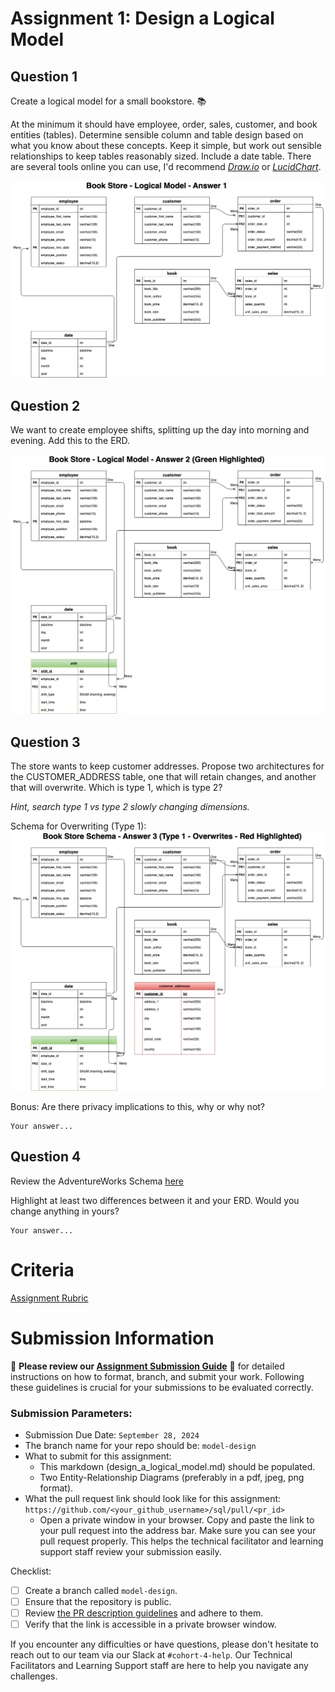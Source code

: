 # Assignment 1: Design a Logical Model

## Question 1

Create a logical model for a small bookstore. 📚

At the minimum it should have employee, order, sales, customer, and book entities (tables). Determine sensible column and table design based on what you know about these concepts. Keep it simple, but work out sensible relationships to keep tables reasonably sized. Include a date table. There are several tools online you can use, I'd recommend [_Draw.io_](https://www.drawio.com/) or [_LucidChart_](https://www.lucidchart.com/pages/).

![ER Diagram](./model-design-answer-1.png)

## Question 2

We want to create employee shifts, splitting up the day into morning and evening. Add this to the ERD.

![ER Diagram](./model-design-answer-2.png)

## Question 3

The store wants to keep customer addresses. Propose two architectures for the CUSTOMER_ADDRESS table, one that will retain changes, and another that will overwrite. Which is type 1, which is type 2?

_Hint, search type 1 vs type 2 slowly changing dimensions._

Schema for Overwriting (Type 1):
![ER Diagram](./model-design-answer-3-type-1.png)

Bonus: Are there privacy implications to this, why or why not?

```
Your answer...
```

## Question 4

Review the AdventureWorks Schema [here](https://i.stack.imgur.com/LMu4W.gif)

Highlight at least two differences between it and your ERD. Would you change anything in yours?

```
Your answer...
```

# Criteria

[Assignment Rubric](./assignment_rubric.md)

# Submission Information

🚨 **Please review our [Assignment Submission Guide](https://github.com/UofT-DSI/onboarding/blob/main/onboarding_documents/submissions.md)** 🚨 for detailed instructions on how to format, branch, and submit your work. Following these guidelines is crucial for your submissions to be evaluated correctly.

### Submission Parameters:

- Submission Due Date: `September 28, 2024`
- The branch name for your repo should be: `model-design`
- What to submit for this assignment:
  - This markdown (design_a_logical_model.md) should be populated.
  - Two Entity-Relationship Diagrams (preferably in a pdf, jpeg, png format).
- What the pull request link should look like for this assignment: `https://github.com/<your_github_username>/sql/pull/<pr_id>`
  - Open a private window in your browser. Copy and paste the link to your pull request into the address bar. Make sure you can see your pull request properly. This helps the technical facilitator and learning support staff review your submission easily.

Checklist:

- [ ] Create a branch called `model-design`.
- [ ] Ensure that the repository is public.
- [ ] Review [the PR description guidelines](https://github.com/UofT-DSI/onboarding/blob/main/onboarding_documents/submissions.md#guidelines-for-pull-request-descriptions) and adhere to them.
- [ ] Verify that the link is accessible in a private browser window.

If you encounter any difficulties or have questions, please don't hesitate to reach out to our team via our Slack at `#cohort-4-help`. Our Technical Facilitators and Learning Support staff are here to help you navigate any challenges.
